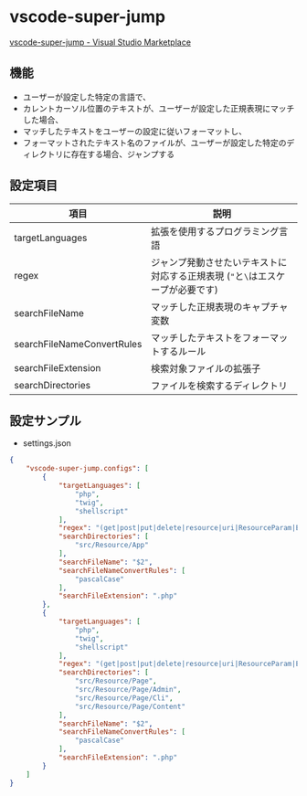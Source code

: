 # vscode-super-jump
[vscode-super-jump - Visual Studio Marketplace](https://marketplace.visualstudio.com/items?itemName=YukiAdachi.vscode-super-jump)

## 機能
- ユーザーが設定した特定の言語で、
- カレントカーソル位置のテキストが、ユーザーが設定した正規表現にマッチした場合、
- マッチしたテキストをユーザーの設定に従いフォーマットし、
- フォーマットされたテキスト名のファイルが、ユーザーが設定した特定のディレクトリに存在する場合、ジャンプする

## 設定項目

| 項目                        | 説明                                      |
|-----------------------------|-------------------------------------------|
| targetLanguages             | 拡張を使用するプログラミング言語          |
| regex                       | ジャンプ発動させたいテキストに対応する正規表現 (`"`と`\`はエスケープが必要です) |
| searchFileName              | マッチした正規表現のキャプチャ変数        |
| searchFileNameConvertRules  | マッチしたテキストをフォーマットするルール  |
| searchFileExtension         | 検索対象ファイルの拡張子                 |
| searchDirectories           | ファイルを検索するディレクトリ            |

## 設定サンプル
- settings.json
```json
{
    "vscode-super-jump.configs": [
        {
            "targetLanguages": [
                "php",
                "twig",
                "shellscript"
            ],
            "regex": "(get|post|put|delete|resource|uri|ResourceParam|Embed)\\(.*?app:\\/\\/self\\/([^'\"\\{\\?#]*)",
            "searchDirectories": [
                "src/Resource/App"
            ],
            "searchFileName": "$2",
            "searchFileNameConvertRules": [
                "pascalCase"
            ],
            "searchFileExtension": ".php"
        },
        {
            "targetLanguages": [
                "php",
                "twig",
                "shellscript"
            ],
            "regex": "(get|post|put|delete|resource|uri|ResourceParam|Embed)\\(.*?page:\\/\\/self\\/([^'\"\\{\\?#]*)",
            "searchDirectories": [
                "src/Resource/Page",
                "src/Resource/Page/Admin",
                "src/Resource/Page/Cli",
                "src/Resource/Page/Content"
            ],
            "searchFileName": "$2",
            "searchFileNameConvertRules": [
                "pascalCase"
            ],
            "searchFileExtension": ".php"
        }
    ]
}
```

